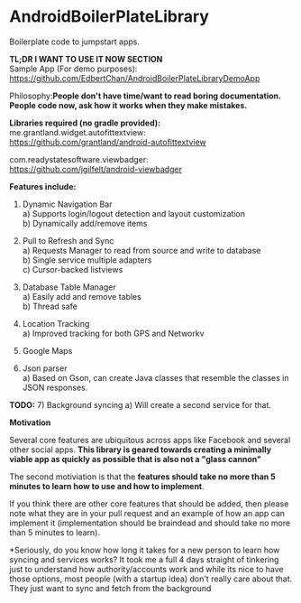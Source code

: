 AndroidBoilerPlateLibrary
=========================

Boilerplate code to jumpstart apps. 

<b> TL;DR I WANT TO USE IT NOW SECTION</b><br>
Sample App (For demo purposes):<br>
https://github.com/EdbertChan/AndroidBoilerPlateLibraryDemoApp

Philosophy:<b>People don't have time/want to read boring documentation. People code now, ask how it works when they make mistakes. </b>

<b>Libraries required (no gradle provided):</b><br>
me.grantland.widget.autofittextview:<br>
https://github.com/grantland/android-autofittextview<br>

com.readystatesoftware.viewbadger:<br>
https://github.com/jgilfelt/android-viewbadger<br>


<b>Features include:</b>

1) Dynamic Navigation Bar <br>
  a) Supports login/logout detection and layout customization <br>
  b) Dynamically add/remove items <br>
  
2) Pull to Refresh and Sync<br>
  a) Requests Manager to read from source and write to database<br>
  b) Single service multiple adapters<br>
  c) Cursor-backed listviews<br>

3) Database Table Manager<br>
  a) Easily add and remove tables<br>
  b) Thread safe<br>

4) Location Tracking<br>
  a) Improved tracking for both GPS and Networkv

5) Google Maps<br>

6) Json parser<br>
  a) Based on Gson, can create Java classes that resemble the classes in JSON responses.<br>

<b> TODO:</b>
7) Background syncing
  a) Will create a second service for that.

<b>Motivation</b>

Several core features are ubiquitous across apps like Facebook and several other social apps. <b> This library is 
geared towards creating a minimally viable app as quickly as possible that is also not a "glass cannon" </b> 

The second motiviation is that the <b>features should take no more than 5 minutes to learn how to use and how to implement</b>. 

If you think there are other core features that should be added, then please note what they are in your pull
request and an example of how an app can implement it (implementation should be braindead and should take no more 
than 5 minutes to learn).

*Seriously, do you know how long it takes for a new person to learn how syncing and services works? It took me a full 4 days straight of tinkering just to understand how authority/accounts work and while its nice to have those options, most people (with a startup idea) don't really care about that. They just want to sync and fetch from the background
